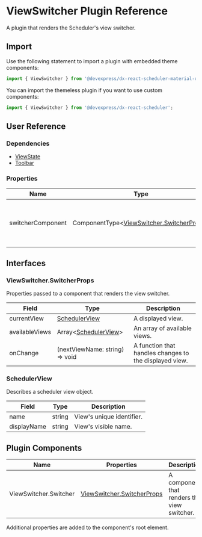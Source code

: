 # ViewSwitcher Plugin Reference

A plugin that renders the Scheduler's view switcher.

## Import

Use the following statement to import a plugin with embedded theme components:

```js
import { ViewSwitcher } from '@devexpress/dx-react-scheduler-material-ui';
```

You can import the themeless plugin if you want to use custom components:

```js
import { ViewSwitcher } from '@devexpress/dx-react-scheduler';
```

## User Reference

### Dependencies

- [ViewState](view-state.md)
- [Toolbar](toolbar.md)

### Properties

Name | Type | Default | Description
-----|------|---------|------------
switcherComponent | ComponentType&lt;[ViewSwitcher.SwitcherProps](#viewswitcherswitcherprops)&gt; | | A component that renders the view switcher.

## Interfaces

### ViewSwitcher.SwitcherProps

Properties passed to a component that renders the view switcher.

Field | Type | Description
------|------|------------
currentView | [SchedulerView](#schedulerview) | A displayed view.
availableViews | Array&lt;[SchedulerView](#schedulerview)&gt; | An array of available views.
onChange | (nextViewName: string) => void | A function that handles changes to the displayed view.

### SchedulerView

Describes a scheduler view object.

Field | Type | Description
------|------|------------
name | string | View's unique identifier.
displayName | string | View's visible name.

## Plugin Components

Name | Properties | Description
-----|------------|------------
ViewSwitcher.Switcher | [ViewSwitcher.SwitcherProps](#viewswitcherswitcherprops) | A component that renders the view switcher.

Additional properties are added to the component's root element.
